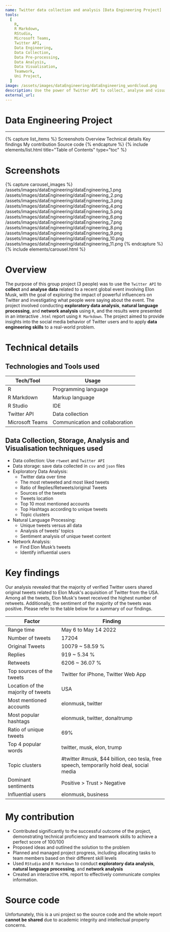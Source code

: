 ```yaml
---
name: Twitter data collection and analysis [Data Engineering Project]
tools:
  [
    R,
    R Markdown,
    RStudio,
    Microsoft Teams,
    Twitter API,
    Data Engineering,
    Data Collection,
    Data Pre-processing,
    Data Analysis,
    Data Visualisation,
    Teamwork,
    Uni Project,
  ]
image: /assets/images/dataEngineering/dataEngineering_wordcloud.png
description: Use the power of Twitter API to collect, analyse and visualise one week of data related to Elon Musk to gain insights into the social media behavior of Twitter users.
external_url:
---
```


# Data Engineering Project

---

{% capture list_items %}
Screenshots
Overview
Technical details
Key findings
My contribution
Source code
{% endcapture %}
{% include elements/list.html title="Table of Contents" type="toc" %}

# Screenshots

{% capture carousel_images %}
/assets/images/dataEngineering/dataEngineering_1.png
/assets/images/dataEngineering/dataEngineering_2.png
/assets/images/dataEngineering/dataEngineering_3.png
/assets/images/dataEngineering/dataEngineering_4.png
/assets/images/dataEngineering/dataEngineering_5.png
/assets/images/dataEngineering/dataEngineering_6.png
/assets/images/dataEngineering/dataEngineering_7.png
/assets/images/dataEngineering/dataEngineering_8.png
/assets/images/dataEngineering/dataEngineering_9.png
/assets/images/dataEngineering/dataEngineering_10.png
/assets/images/dataEngineering/dataEngineering_11.png
{% endcapture %}
{% include elements/carousel.html %}

# Overview

The purpose of this group project (3 people) was to use the `Twitter API` to **collect** and **analyse** **data** related to a recent global event involving Elon Musk, with the goal of exploring the impact of powerful influencers on Twitter and investigating what people were saying about the event. The project involved conducting **exploratory data analysis**, **natural language processing**, and **network analysis** using `R`, and the results were presented in an interactive `.html` report using `R Markdown`. The project aimed to provide insights into the social media behavior of Twitter users and to apply **data engineering skills** to a real-world problem.

# Technical details

## Technologies and Tools used

| **Tech/Tool**   | **Usage**                       |
| --------------- | ------------------------------- |
| R               | Programming language            |
| R Markdown      | Markup language                 |
| R Studio        | IDE                             |
| Twitter API     | Data collection                 |
| Microsoft Teams | Communication and collaboration |

## Data Collection, Storage, Analysis and Visualisation techniques used

- Data collection: Use `rtweet` and `Twitter API`
- Data storage: save data collected in `csv` and `json` files
- Exploratory Data Analysis:
  - Twitter data over time
  - The most retweeted and most liked tweets
  - Ratio of Replies/Retweets/original Tweets
  - Sources of the tweets
  - Tweets location
  - Top 10 most mentioned accounts
  - Top Hashtags according to unique tweets
  - Topic clusters
- Natural Language Processing:
  - Unique tweets versus all data
  - Analysis of tweets’ topics
  - Sentiment analysis of unique tweet content
- Network Analysis:
  - Find Elon Musk’s tweets
  - Identify influential users

# Key findings

Our analysis revealed that the majority of verified Twitter users shared original tweets related to Elon Musk's acquisition of Twitter from the USA. Among all the tweets, Elon Musk's tweet received the highest number of retweets. Additionally, the sentiment of the majority of the tweets was positive. Please refer to the table below for a summary of our findings.

| **Factor**                         | **Finding**                                                                               |
| ---------------------------------- | ----------------------------------------------------------------------------------------- |
| Range time                         | May 6 to May 14 2022                                                                      |
| Number of tweets                   | 17204                                                                                     |
| Original Tweets                    | 10079 \~ 58.59 %                                                                          |
| Replies                            | 919 \~ 5.34 %                                                                             |
| Retweets                           | 6206 \~ 36.07 %                                                                           |
| Top sources of the tweets          | Twitter for iPhone, Twitter Web App                                                       |
| Location of the majority of tweets | USA                                                                                       |
| Most mentioned accounts            | elonmusk, twitter                                                                         |
| Most popular hashtags              | elonmusk, twitter, donaltrump                                                             |
| Ratio of unique tweets             | 69%                                                                                       |
| Top 4 popular words                | twitter, musk, elon, trump                                                                |
| Topic clusters                     | #twitter #musk, \$44 billion, ceo tesla, free speech, temporarily hold deal, social media |
| Dominant sentiments                | Positive \> Trust \> Negative                                                             |
| Influential users                  | elonmusk, business                                                                        |

# My contribution

- Contributed significantly to the successful outcome of the project, demonstrating technical proficiency and teamwork skills to achieve a perfect score of 100/100
- Proposed ideas and outlined the solution to the problem
- Planned and managed project progress, including allocating tasks to team members based on their different skill levels
- Used `RStudio` and `R Markdown` to conduct **exploratory data analysis**, **natural language processing**, and **network analysis**
- Created an interactive `HTML` report to effectively communicate complex information.

# Source code

Unfortunately, this is a uni project so the source code and the whole report **cannot be shared** due to academic integrity and intellectual property concerns.
